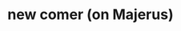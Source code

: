 ---
inv_num: 2022-001
add_credit:
url: 2022-001
title: new comer (on Majerus)
year: '2022'
display_year: '2022'
medium: TXT
dims:
pitch: Michel Majerus Estate in Berlin will commemorate  Majerus’s early death 20
  years ago with the exhibition series Michel Majerus 2022, taking place in institutions
  all over Germany. Coinciding with the exhibition, a monographic catalogue in English
  and German will be produced. This publication will document the entire exhibition
  series and will include academic essays and an interview.
ps:
live_url:
youtube:
related_code:
subheading:
download:
commission:
layout: things-i-made
---